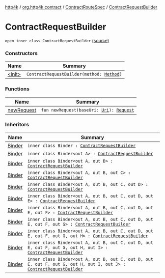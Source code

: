 [http4k](../../../index.md) / [org.http4k.contract](../../index.md) / [ContractRouteSpec](../index.md) / [ContractRequestBuilder](./index.md)

# ContractRequestBuilder

`open inner class ContractRequestBuilder` [(source)](https://github.com/http4k/http4k/blob/master/http4k-contract/src/main/kotlin/org/http4k/contract/routeSpec.kt#L27)

### Constructors

| Name | Summary |
|---|---|
| [&lt;init&gt;](-init-.md) | `ContractRequestBuilder(method: `[`Method`](../../../org.http4k.core/-method/index.md)`)` |

### Functions

| Name | Summary |
|---|---|
| [newRequest](new-request.md) | `fun newRequest(baseUri: `[`Uri`](../../../org.http4k.core/-uri/index.md)`): `[`Request`](../../../org.http4k.core/-request/index.md) |

### Inheritors

| Name | Summary |
|---|---|
| [Binder](../../-contract-route-spec0/-binder/index.md) | `inner class Binder : `[`ContractRequestBuilder`](./index.md) |
| [Binder](../../-contract-route-spec1/-binder/index.md) | `inner class Binder<out A> : `[`ContractRequestBuilder`](./index.md) |
| [Binder](../../-contract-route-spec2/-binder/index.md) | `inner class Binder<out A, out B> : `[`ContractRequestBuilder`](./index.md) |
| [Binder](../../-contract-route-spec3/-binder/index.md) | `inner class Binder<out A, out B, out C> : `[`ContractRequestBuilder`](./index.md) |
| [Binder](../../-contract-route-spec4/-binder/index.md) | `inner class Binder<out A, out B, out C, out D> : `[`ContractRequestBuilder`](./index.md) |
| [Binder](../../-contract-route-spec5/-binder/index.md) | `inner class Binder<out A, out B, out C, out D, out E> : `[`ContractRequestBuilder`](./index.md) |
| [Binder](../../-contract-route-spec6/-binder/index.md) | `inner class Binder<out A, out B, out C, out D, out E, out F> : `[`ContractRequestBuilder`](./index.md) |
| [Binder](../../-contract-route-spec7/-binder/index.md) | `inner class Binder<out A, out B, out C, out D, out E, out F, out G> : `[`ContractRequestBuilder`](./index.md) |
| [Binder](../../-contract-route-spec8/-binder/index.md) | `inner class Binder<out A, out B, out C, out D, out E, out F, out G, out H> : `[`ContractRequestBuilder`](./index.md) |
| [Binder](../../-contract-route-spec9/-binder/index.md) | `inner class Binder<out A, out B, out C, out D, out E, out F, out G, out H, out I> : `[`ContractRequestBuilder`](./index.md) |
| [Binder](../../-contract-route-spec10/-binder/index.md) | `inner class Binder<out A, out B, out C, out D, out E, out F, out G, out H, out I, out J> : `[`ContractRequestBuilder`](./index.md) |
